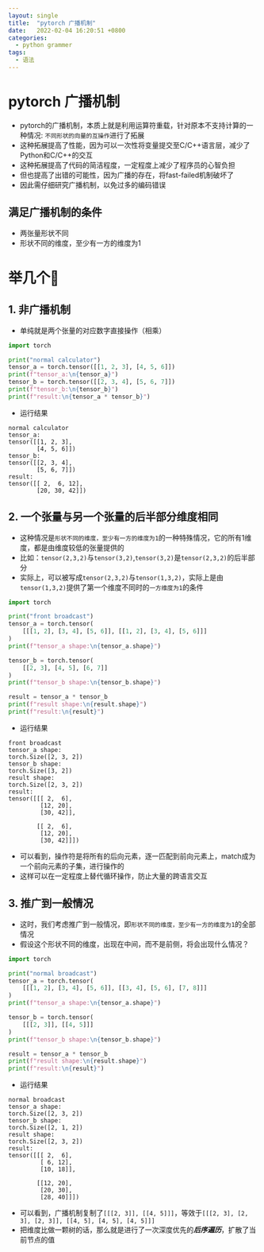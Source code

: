 ```yaml
---
layout: single
title:  "pytorch 广播机制"
date:   2022-02-04 16:20:51 +0800
categories:
  - python grammer
tags:
  - 语法
---
```


# pytorch 广播机制

- pytorch的广播机制，本质上就是利用运算符重载，针对原本不支持计算的一种情况: `不同形状的向量的互操作`进行了拓展
- 这种拓展提高了性能，因为可以一次性将变量提交至C/C++语言层，减少了Python和C/C++的交互
- 这种拓展提高了代码的简洁程度，一定程度上减少了程序员的心智负担
- 但也提高了出错的可能性，因为广播的存在，将fast-failed机制破坏了
- 因此需仔细研究广播机制，以免过多的编码错误

## 满足广播机制的条件

- 两张量形状不同
- 形状不同的维度，至少有一方的维度为1


# 举几个🌰

## 1. 非广播机制

- 单纯就是两个张量的对应数字直接操作（相乘）

```python
import torch

print("normal calculator")
tensor_a = torch.tensor([[1, 2, 3], [4, 5, 6]])
print(f"tensor_a:\n{tensor_a}")
tensor_b = torch.tensor([[2, 3, 4], [5, 6, 7]])
print(f"tensor_b:\n{tensor_b}")
print(f"result:\n{tensor_a * tensor_b}")
```

- 运行结果

```
normal calculator
tensor_a:
tensor([[1, 2, 3],
        [4, 5, 6]])
tensor_b:
tensor([[2, 3, 4],
        [5, 6, 7]])
result:
tensor([[ 2,  6, 12],
        [20, 30, 42]])
```


## 2. 一个张量与另一个张量的后半部分维度相同

- 这种情况是`形状不同的维度，至少有一方的维度为1`的一种特殊情况，它的所有1维度，都是由维度较低的张量提供的
- 比如：`tensor(2,3,2)`与`tensor(3,2)`,`tensor(3,2)`是`tensor(2,3,2)`的后半部分
- 实际上，可以被写成`tensor(2,3,2)`与`tensor(1,3,2)`，实际上是由`tensor(1,3,2)`提供了第一个维度不同时的`一方维度为1`的条件

```python
import torch

print("front broadcast")
tensor_a = torch.tensor(
    [[[1, 2], [3, 4], [5, 6]], [[1, 2], [3, 4], [5, 6]]]
)
print(f"tensor_a shape:\n{tensor_a.shape}")

tensor_b = torch.tensor(
    [[2, 3], [4, 5], [6, 7]]
)
print(f"tensor_b shape:\n{tensor_b.shape}")

result = tensor_a * tensor_b
print(f"result shape:\n{result.shape}")
print(f"result:\n{result}")
```

- 运行结果
```
front broadcast
tensor_a shape:
torch.Size([2, 3, 2])
tensor_b shape:
torch.Size([3, 2])
result shape:
torch.Size([2, 3, 2])
result:
tensor([[[ 2,  6],
         [12, 20],
         [30, 42]],

        [[ 2,  6],
         [12, 20],
         [30, 42]]])
```

- 可以看到，操作符是将所有的后向元素，逐一匹配到前向元素上，match成为一个前向元素的子集，进行操作的
- 这样可以在一定程度上替代循环操作，防止大量的跨语言交互

## 3. 推广到一般情况

- 这时，我们考虑推广到一般情况，即`形状不同的维度，至少有一方的维度为1`的全部情况
- 假设这个形状不同的维度，出现在中间，而不是前侧，将会出现什么情况？

```python
import torch

print("normal broadcast")
tensor_a = torch.tensor(
    [[[1, 2], [3, 4], [5, 6]], [[3, 4], [5, 6], [7, 8]]]
)
print(f"tensor_a shape:\n{tensor_a.shape}")

tensor_b = torch.tensor(
    [[[2, 3]], [[4, 5]]]
)
print(f"tensor_b shape:\n{tensor_b.shape}")

result = tensor_a * tensor_b
print(f"result shape:\n{result.shape}")
print(f"result:\n{result}")
```

- 运行结果
```
normal broadcast
tensor_a shape:
torch.Size([2, 3, 2])
tensor_b shape:
torch.Size([2, 1, 2])
result shape:
torch.Size([2, 3, 2])
result:
tensor([[[ 2,  6],
         [ 6, 12],
         [10, 18]],

        [[12, 20],
         [20, 30],
         [28, 40]]])
```

- 可以看到，广播机制复制了`[[[2, 3]], [[4, 5]]]`，等效于`[[[2, 3], [2, 3], [2, 3]], [[4, 5], [4, 5], [4, 5]]]`
- 把维度比做一颗树的话，那么就是进行了一次深度优先的***后序遍历***，扩散了当前节点的值